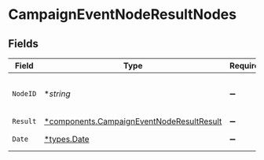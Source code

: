 # CampaignEventNodeResultNodes


## Fields

| Field                                                                                                 | Type                                                                                                  | Required                                                                                              | Description                                                                                           | Example                                                                                               |
| ----------------------------------------------------------------------------------------------------- | ----------------------------------------------------------------------------------------------------- | ----------------------------------------------------------------------------------------------------- | ----------------------------------------------------------------------------------------------------- | ----------------------------------------------------------------------------------------------------- |
| `NodeID`                                                                                              | **string*                                                                                             | :heavy_minus_sign:                                                                                    | Node id                                                                                               | b81d08e8-03f8-46b7-9399-9bea54e41ec7                                                                  |
| `Result`                                                                                              | [*components.CampaignEventNodeResultResult](../../models/components/campaigneventnoderesultresult.md) | :heavy_minus_sign:                                                                                    | N/A                                                                                                   |                                                                                                       |
| `Date`                                                                                                | [*types.Date](../../types/date.md)                                                                    | :heavy_minus_sign:                                                                                    | N/A                                                                                                   | 2023-04-19T16:59:53Z                                                                                  |